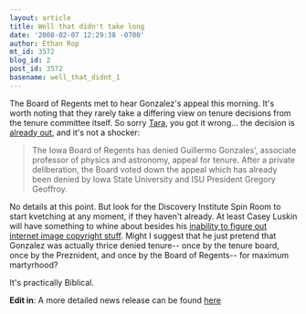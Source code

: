 ```yaml
---
layout: article
title: Well that didn't take long
date: '2008-02-07 12:29:38 -0700'
author: Ethan Rop
mt_id: 3572
blog_id: 2
post_id: 3572
basename: well_that_didnt_1
---
```

The Board of Regents met to hear Gonzalez's appeal this morning.  It's worth noting that they rarely take a differing view on tenure decisions from the tenure committee itself.  So sorry [Tara](http://scienceblogs.com/aetiology/2008/02/guillermo_gonzalez_tenure_revi.php), you got it wrong... the decision is [already out](http://media.www.iowastatedaily.com/media/storage/paper818/news/2008/02/07/News/Gonzales.Denied.Tenure.Appeal-3195263.shtml), and it's not a shocker:

> The Iowa Board of Regents has denied Guillermo Gonzales', associate professor of physics and astronomy, appeal for tenure. After a private deliberation, the Board voted down the appeal which has already been denied by Iowa State University and ISU President Gregory Geoffroy.

No details at this point.  But look for the Discovery Institute Spin Room to start kvetching at any moment, if they haven't already.  At least Casey Luskin will have something to whine about besides his [inability to figure out internet image copyright stuff](http://scienceblogs.com/authority/2008/02/cause_effect_and_crying_poor_m.php).  Might I suggest that he just pretend that Gonzalez was actually thrice denied tenure-- once by the tenure board, once by the Preznident, and once by the Board of Regents-- for maximum martyrhood?  

It's practically Biblical.

**Edit in**:  A more detailed news release can be found [here](http://www.midiowanews.com/site/tab1.cfm?newsid=19272423&amp;BRD=2700&amp;PAG=461&amp;dept_id=630127&amp;rfi=6)
